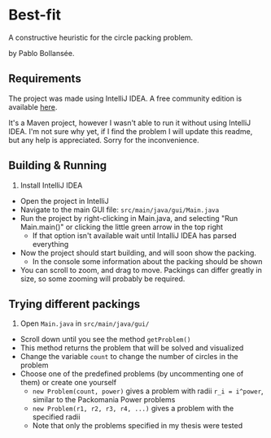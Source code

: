 # Best-fit

A constructive heuristic for the circle packing problem.

by Pablo Bollansée.

## Requirements

The project was made using IntelliJ IDEA.
A free community edition is available [here](https://www.jetbrains.com/idea/#chooseYourEdition).

It's a Maven project, however I wasn't able to run it without using IntelliJ IDEA.
I'm not sure why yet, if I find the problem I will update this readme, but any help is appreciated.
Sorry for the inconvenience.

## Building & Running

1. Install IntelliJ IDEA
* Open the project in IntelliJ
* Navigate to the main GUI file: `src/main/java/gui/Main.java`
* Run the project by right-clicking in Main.java, and selecting "Run Main.main()" or clicking the little green arrow in the top right
	* If that option isn't available wait until IntalliJ IDEA has parsed everything
* Now the project should start building, and will soon show the packing.
	* In the console some information about the packing should be shown
* You can scroll to zoom, and drag to move. Packings can differ greatly in size, so some zooming will probably be required.

## Trying different packings

1. Open `Main.java` in `src/main/java/gui/`
* Scroll down until you see the method `getProblem()`
* This method returns the problem that will be solved and visualized
* Change the variable `count` to change the number of circles in the problem
* Choose one of the predefined problems (by uncommenting one of them) or create one yourself
	* `new Problem(count, power)` gives a problem with radii `r_i = i^power`, similar to the Packomania Power problems
	* `new Problem(r1, r2, r3, r4, ...)` gives a problem with the specified radii
	* Note that only the problems specified in my thesis were tested
